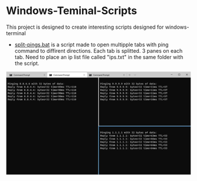 # Windows-Teminal-Scripts
 This project is designed to create interesting scripts designed for windows-terminal
* <a href="https://github.com/mim21/Windows-Teminal-Scripts/blob/master/split-ping/split-pings.bat">split-pings.bat</a> is a script made to open multipple tabs with ping command to diffirent directions. Each tab is splitted. 3 panes on each tab. Need to place an ip list file called "ips.txt" in the same folder with the script.

![split-ping](https://github.com/mim21/Windows-Teminal-Scripts/blob/master/split-ping/split-ping.jpg)
